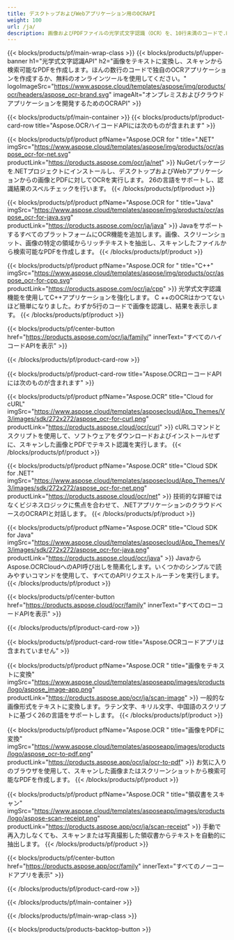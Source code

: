 ```yaml
---
title: デスクトップおよびWebアプリケーション用のOCRAPI
weight: 100
url: /ja/
description: 画像およびPDFファイルの光学式文字認識（OCR）を、10行未満のコードで.NET、Java、およびC++アプリケーションに追加します。
---
```


{{< blocks/products/pf/main-wrap-class >}}
{{< blocks/products/pf/upper-banner h1="光学式文字認識API" h2="画像をテキストに変換し、スキャンから検索可能なPDFを作成します。ほんの数行のコードで独自のOCRアプリケーションを作成するか、無料のオンラインツールを使用してください。" logoImageSrc="https://www.aspose.cloud/templates/aspose/img/products/ocr/headers/aspose_ocr-brand.svg" imageAlt="オンプレミスおよびクラウドアプリケーションを開発するためのOCRAPI" >}}

{{< blocks/products/pf/main-container >}}
{{< blocks/products/pf/product-card-row title="Aspose.OCRハイコードAPIには次のものが含まれます" >}}

{{< blocks/products/pf/product pfName="Aspose.OCR for " title=".NET" imgSrc="https://www.aspose.cloud/templates/aspose/img/products/ocr/aspose_ocr-for-net.svg" productLink="https://products.aspose.com/ocr/ja/net" >}}
NuGetパッケージを.NETプロジェクトにインストールし、デスクトップおよびWebアプリケーションからの画像とPDFに対してOCRを実行します。 26の言語をサポートし、認識結果のスペルチェックを行います。
{{< /blocks/products/pf/product >}}

{{< blocks/products/pf/product pfName="Aspose.OCR for " title="Java" imgSrc="https://www.aspose.cloud/templates/aspose/img/products/ocr/aspose_ocr-for-java.svg" productLink="https://products.aspose.com/ocr/ja/java" >}}
JavaをサポートするすべてのプラットフォームにOCR機能を追加します。画像、スクリーンショット、画像の特定の領域からリッチテキストを抽出し、スキャンしたファイルから検索可能なPDFを作成します。
{{< /blocks/products/pf/product >}}

{{< blocks/products/pf/product pfName="Aspose.OCR for " title="C++" imgSrc="https://www.aspose.cloud/templates/aspose/img/products/ocr/aspose_ocr-for-cpp.svg" productLink="https://products.aspose.com/ocr/ja/cpp" >}}
光学式文字認識機能を使用してC++アプリケーションを強化します。 C ++のOCRはかつてないほど簡単になりました。わずか5行のコードで画像を認識し、結果を表示します。
{{< /blocks/products/pf/product >}}

{{< blocks/products/pf/center-button href="https://products.aspose.com/ocr/ja/family/" innerText="すべてのハイコードAPIを表示" >}}

{{< /blocks/products/pf/product-card-row >}}

{{< blocks/products/pf/product-card-row title="Aspose.OCRローコードAPIには次のものが含まれます" >}}

{{< blocks/products/pf/product pfName="Aspose.OCR" title="Cloud for cURL" imgSrc="https://www.aspose.cloud/templates/asposecloud/App_Themes/V3/images/sdk/272x272/aspose_ocr-for-curl.png" productLink="https://products.aspose.cloud/ocr/curl" >}}
cURLコマンドとスクリプトを使用して、ソフトウェアをダウンロードおよびインストールせずに、スキャンした画像とPDFでテキスト認識を実行します。
{{< /blocks/products/pf/product >}}

{{< blocks/products/pf/product pfName="Aspose.OCR" title="Cloud SDK for .NET" imgSrc="https://www.aspose.cloud/templates/asposecloud/App_Themes/V3/images/sdk/272x272/aspose_ocr-for-net.png" productLink="https://products.aspose.cloud/ocr/net" >}}
技術的な詳細ではなくビジネスロジックに焦点を合わせて、.NETアプリケーションのクラウドベースのOCRAPIと対話します。
{{< /blocks/products/pf/product >}}

{{< blocks/products/pf/product pfName="Aspose.OCR" title="Cloud SDK for Java" imgSrc="https://www.aspose.cloud/templates/asposecloud/App_Themes/V3/images/sdk/272x272/aspose_ocr-for-java.png" productLink="https://products.aspose.cloud/ocr/java" >}}
JavaからAspose.OCRCloudへのAPI呼び出しを簡素化します。いくつかのシンプルで読みやすいコマンドを使用して、すべてのAPIリクエストルーチンを実行します。
{{< /blocks/products/pf/product >}}

{{< blocks/products/pf/center-button href="https://products.aspose.cloud/ocr/family" innerText="すべてのローコードAPIを表示" >}}

{{< /blocks/products/pf/product-card-row >}}

{{< blocks/products/pf/product-card-row title="Aspose.OCRコードアプリは含まれていません" >}}

{{< blocks/products/pf/product pfName="Aspose.OCR " title="画像をテキストに変換" imgSrc="https://www.aspose.cloud/templates/asposeapp/images/products/logo/aspose_image-app.png" productLink="https://products.aspose.app/ocr/ja/scan-image" >}}
一般的な画像形式をテキストに変換します。ラテン文字、キリル文字、中国語のスクリプトに基づく26の言語をサポートします。
{{< /blocks/products/pf/product >}}

{{< blocks/products/pf/product pfName="Aspose.OCR " title="画像をPDFに変換" imgSrc="https://www.aspose.cloud/templates/asposeapp/images/products/logo/aspose_ocr-to-pdf.png" productLink="https://products.aspose.app/ocr/ja/ocr-to-pdf" >}}
お気に入りのブラウザを使用して、スキャンした画像またはスクリーンショットから検索可能なPDFを作成します。
{{< /blocks/products/pf/product >}}

{{< blocks/products/pf/product pfName="Aspose.OCR " title="領収書をスキャン" imgSrc="https://www.aspose.cloud/templates/asposeapp/images/products/logo/aspose-scan-receipt.png" productLink="https://products.aspose.app/ocr/ja/scan-receipt" >}}
手動で再入力しなくても、スキャンまたは写真撮影した領収書からテキストを自動的に抽出します。
{{< /blocks/products/pf/product >}}

{{< blocks/products/pf/center-button href="https://products.aspose.app/ocr/family" innerText="すべてのノーコードアプリを表示" >}}

{{< /blocks/products/pf/product-card-row >}}

{{< /blocks/products/pf/main-container >}}

{{< /blocks/products/pf/main-wrap-class >}}

{{< blocks/products/products-backtop-button >}}